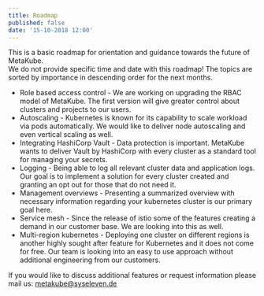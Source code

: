 ```yaml
---
title: Roadmap
published: false
date: '15-10-2018 12:00'
---
```

This is a basic roadmap for orientation and guidance towards the future of MetaKube.  
We do not provide specific time and date with this roadmap! The topics are sorted by importance in descending order for the next months.

* Role based access control - We are working on upgrading the RBAC model of MetaKube. The first version will give greater control about clusters and projects to our users.
* Autoscaling - Kubernetes is known for its capability to scale workload via pods automatically. We would like to deliver node autoscaling and even vertical scaling as well.
* Integrating HashiCorp Vault - Data protection is important. MetaKube wants to deliver Vault by HashiCorp with every cluster as a standard tool for managing your secrets.
* Logging - Being able to log all relevant cluster data and application logs. Our goal is to implement a solution for every cluster created and granting an opt out for those that do not need it.
* Management overviews - Presenting a summarized overview with necessary information regarding your kubernetes cluster is our primary goal here.
* Service mesh - Since the release of istio some of the features creating a demand in our customer base. We are looking into this as well.
* Multi-region kubernetes - Deploying one cluster on different regions is another highly sought after feature for Kubernetes and it does not come for free. Our team is looking into an easy to use approach without additional engineering from our customers.

If you would like to discuss additional features or request information please mail us: metakube@syseleven.de
